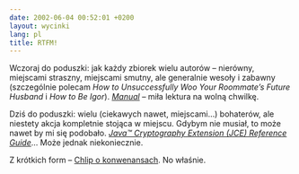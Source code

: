 ```yaml
---
date: 2002-06-04 00:52:01 +0200
layout: wycinki
lang: pl
title: RTFM!
---
```


Wczoraj do poduszki: jak każdy zbiorek wielu autorów – nierówny, miejscami straszny, miejscami smutny, ale generalnie wesoły i zabawny (szczególnie polecam <cite>How to Unsuccessfully Woo Your Roommate’s Future Husband</cite> i <cite>How to Be Igor</cite>). <cite>[Manual](http://textism.com/article/515/ '…na textism.com')</cite> – miła lektura na wolną chwilkę.

Dziś do poduszki: wielu (ciekawych nawet, miejscami…) bohaterów, ale niestety akcja kompletnie stojąca w miejscu. Gdybym nie musiał, to może nawet by mi się podobało. <cite>[Java™ Cryptography Extension (JCE) Reference Guide](http://java.sun.com/j2se/1.4/docs/guide/security/jce/JCERefGuide.html '…na java.sun.com')</cite>… Może jednak niekoniecznie.

Z krótkich form – [Chlip o konwenansach](http://chlip.pl/?id=469 'konwenans – powszechnie przyjęty zwyczaj towarzyski…'). No właśnie.
